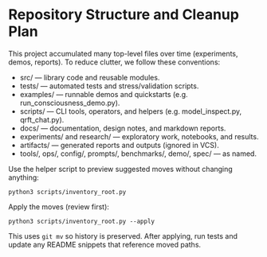 # Repository Structure and Cleanup Plan

This project accumulated many top-level files over time (experiments, demos, reports). To reduce clutter, we follow these conventions:

- src/ — library code and reusable modules.
- tests/ — automated tests and stress/validation scripts.
- examples/ — runnable demos and quickstarts (e.g. run_consciousness_demo.py).
- scripts/ — CLI tools, operators, and helpers (e.g. model_inspect.py, qrft_chat.py).
- docs/ — documentation, design notes, and markdown reports.
- experiments/ and research/ — exploratory work, notebooks, and results.
- artifacts/ — generated reports and outputs (ignored in VCS).
- tools/, ops/, config/, prompts/, benchmarks/, demo/, spec/ — as named.

Use the helper script to preview suggested moves without changing anything:

    python3 scripts/inventory_root.py

Apply the moves (review first):

    python3 scripts/inventory_root.py --apply

This uses `git mv` so history is preserved. After applying, run tests and update any README snippets that reference moved paths.
